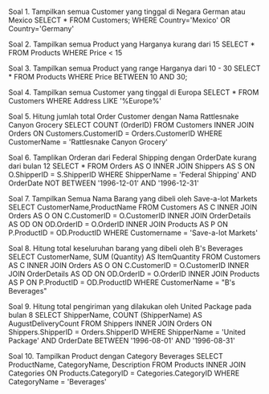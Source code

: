 
Soal 1. Tampilkan semua Customer yang tinggal di Negara German atau Mexico
SELECT * FROM Customers;
WHERE Country='Mexico' OR Country='Germany'

Soal 2. Tampilkan semua Product yang Harganya kurang dari 15
SELECT * FROM Products
WHERE Price < 15

Soal 3. Tampilkan semua Product yang range Harganya dari 10 - 30
SELECT * FROM Products
WHERE Price BETWEEN 10 AND 30;

Soal 4. Tampilkan semua Customer yang tinggal di Europa
SELECT * FROM Customers
WHERE Address LIKE '%Europe%'

Soal 5. Hitung jumlah total Order Customer dengan Nama Rattlesnake Canyon Grocery
SELECT COUNT (OrderID)
FROM Customers
INNER JOIN Orders
ON Customers.CustomerID = Orders.CustomerID
WHERE CustomerName = 'Rattlesnake Canyon Grocery'

Soal 6. Tamplikan Orderan dari Federal Shipping dengan OrderDate kurang dari bulan 12
SELECT * 
FROM Orders AS O 
INNER JOIN Shippers AS S
ON O.ShipperID = S.ShipperID
WHERE ShipperName = 'Federal Shipping' 
AND OrderDate NOT BETWEEN '1996-12-01' AND '1996-12-31'


Soal 7. Tampilkan Semua Nama Barang yang dibeli oleh Save-a-lot Markets
SELECT CustomerName,ProductName
FROM Customers AS C
INNER JOIN Orders AS O
ON C.CustomerID = O.CustomerID
INNER JOIN OrderDetails AS OD
ON OD.OrderID = O.OrderID
INNER JOIN Products AS P
ON P.ProductID = OD.ProductID
WHERE Customername = 'Save-a-lot Markets'


Soal 8. Hitung total keseluruhan barang yang dibeli oleh B's Beverages
SELECT  CustomerName, SUM (Quantity) AS ItemQuantity
FROM Customers AS C
INNER JOIN Orders AS O
ON C.CustomerID = O.CustomerID
INNER JOIN OrderDetails AS OD
ON OD.OrderID = O.OrderID
INNER JOIN Products AS P
ON P.ProductID = OD.ProductID
WHERE CustomerName = "B's Beverages"


Soal 9. Hitung total pengiriman yang dilakukan oleh United Package pada bulan 8
SELECT ShipperName, COUNT (ShipperName) AS AugustDeliveryCount
FROM Shippers
INNER JOIN Orders
ON Shippers.ShipperID = Orders.ShipperID
WHERE ShipperName = 'United Package'
AND OrderDate BETWEEN '1996-08-01' AND '1996-08-31'

Soal 10. Tampilkan Product dengan Category Beverages
SELECT ProductName, CategoryName, Description
FROM Products
INNER JOIN Categories
ON Products.CategoryID = Categories.CategoryID
WHERE CategoryName = 'Beverages'



